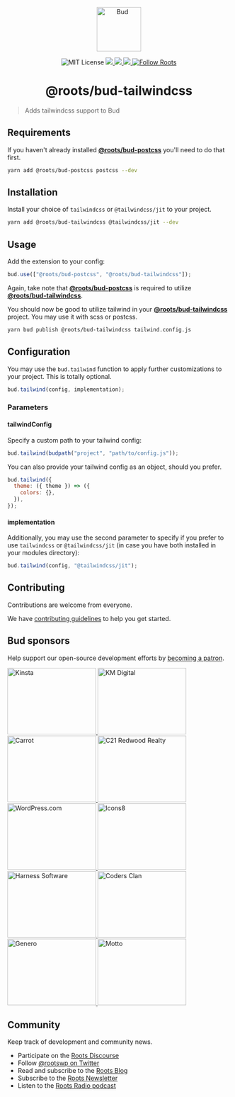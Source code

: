 <p align="center">
  <img alt="Bud" src="https://cdn.roots.io/app/uploads/logo-bud.svg" height="100">
</p>

<p align="center">
  <img alt="MIT License" src="https://img.shields.io/github/license/roots/bud?color=%23525ddc&style=flat-square">
  <a href="https://www.npmjs.com/package/@roots/bud-tailwindcss">
    <img src="https://img.shields.io/npm/v/@roots/bud-tailwindcss.svg?color=%23525ddc&style=flat-square" />
  </a>
  <a href="https://codeclimate.com/github/roots/bud-support/maintainability">
    <img src="https://img.shields.io/codeclimate/maintainability/roots/bud-support?color=%23525ddc&style=flat-square" />
  </a>
  <a href="Typescript" src="https://github.com/roots/bud/tree/stable/typings">
    <img src="https://img.shields.io/badge/typings-%40roots%2Fbud--typings-%23525ddc" />
  </a>
  <a href="https://twitter.com/rootswp">
    <img alt="Follow Roots" src="https://img.shields.io/twitter/follow/rootswp.svg?color=%23525ddc&style=flat-square" />
  </a>
</p>

<h1 align="center">
  <strong>@roots/bud-tailwindcss</strong>
</h1>

> Adds tailwindcss support to Bud

## Requirements

If you haven't already installed [**@roots/bud-postcss**](https://github.com/roots/bud/tree/stable/packages/@roots/bud-postcss) you'll need to do that first.

```sh
yarn add @roots/bud-postcss postcss --dev
```

## Installation

Install your choice of `tailwindcss` or `@tailwindcss/jit` to your project.

```sh
yarn add @roots/bud-tailwindcss @tailwindcss/jit --dev
```

## Usage

Add the extension to your config:

```js
bud.use(["@roots/bud-postcss", "@roots/bud-tailwindcss"]);
```

Again, take note that [**@roots/bud-postcss**](https://github.com/roots/bud/tree/stable/packages/@roots/bud-postcss) is required to utilize [**@roots/bud-tailwindcss**](https://github.com/roots/bud/tree/stable/packages/@roots/bud-tailwindcss).

You should now be good to utilize tailwind in your [**@roots/bud-tailwindcss**](https://github.com/roots/bud/tree/stable/packages/@roots/bud-tailwindcss) project. You may use it with scss or postcss.

```sh
yarn bud publish @roots/bud-tailwindcss tailwind.config.js
```

## Configuration

You may use the `bud.tailwind` function to apply further customizations to your project. This is totally optional.

```js
bud.tailwind(config, implementation);
```

### Parameters

#### tailwindConfig

Specify a custom path to your tailwind config:

```js
bud.tailwind(budpath("project", "path/to/config.js"));
```

You can also provide your tailwind config as an object, should you prefer.

```js
bud.tailwind({
  theme: ({ theme }) => ({
    colors: {},
  }),
});
```

#### implementation

Additionally, you may use the second parameter to specify if you prefer to use `tailwindcss` or `@tailwindcss/jit` (in case you have both installed in your modules directory):

```js
bud.tailwind(config, "@tailwindcss/jit");
```

## Contributing

Contributions are welcome from everyone.

We have [contributing guidelines](https://github.com/roots/guidelines/blob/master/CONTRIBUTING.md) to help you get started.

## Bud sponsors

Help support our open-source development efforts by [becoming a patron](https://www.patreon.com/rootsdev).

<a href="https://kinsta.com/?kaid=OFDHAJIXUDIV">
  <img src="https://cdn.roots.io/app/uploads/kinsta.svg" alt="Kinsta" width="200" height="150">
</a>
<a href="https://k-m.com/">
  <img src="https://cdn.roots.io/app/uploads/km-digital.svg" alt="KM Digital" width="200" height="150">
</a>
<a href="https://carrot.com/">
  <img src="https://cdn.roots.io/app/uploads/carrot.svg" alt="Carrot" width="200" height="150">
</a>
<a href="https://www.c21redwood.com/">
  <img src="https://cdn.roots.io/app/uploads/c21redwood.svg" alt="C21 Redwood Realty" width="200" height="150">
</a>
<a href="https://wordpress.com/">
  <img src="https://cdn.roots.io/app/uploads/wordpress.svg" alt="WordPress.com" width="200" height="150">
</a>
<a href="https://icons8.com/">
  <img src="https://cdn.roots.io/app/uploads/icons8.svg" alt="Icons8" width="200" height="150">
</a>
<a href="https://www.harnessup.com/">
  <img src="https://cdn.roots.io/app/uploads/harness-software.svg" alt="Harness Software" width="200" height="150">
</a>
<a href="https://www.codersclan.com/">
  <img src="https://cdn.roots.io/app/uploads/coders-clan.svg" alt="Coders Clan" width="200" height="150">
</a>
<a href="https://generodigital.com/">
  <img src="https://cdn.roots.io/app/uploads/genero.svg" alt="Genero" width="200" height="150">
</a>
<a href="https://motto.ca/roots">
  <img src="https://cdn.roots.io/app/uploads/motto.svg" alt="Motto" width="200" height="150">
</a>

## Community

Keep track of development and community news.

- Participate on the [Roots Discourse](https://discourse.roots.io/)
- Follow [@rootswp on Twitter](https://twitter.com/rootswp)
- Read and subscribe to the [Roots Blog](https://roots.io/blog/)
- Subscribe to the [Roots Newsletter](https://roots.io/subscribe/)
- Listen to the [Roots Radio podcast](https://roots.io/podcast/)
